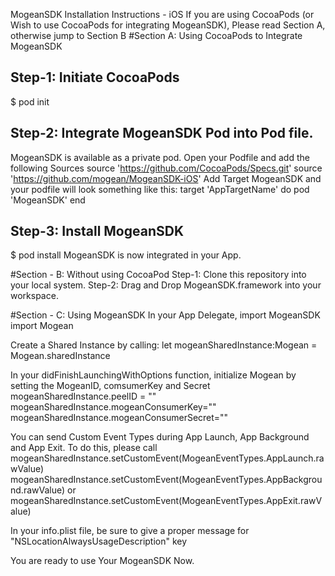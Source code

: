 MogeanSDK Installation Instructions - iOS
If you are using CocoaPods (or Wish to use CocoaPods for integrating MogeanSDK), Please read Section A, otherwise jump to Section B
#Section A: Using CocoaPods to Integrate MogeanSDK
## Step-1: Initiate CocoaPods 
$ pod init
## Step-2: Integrate MogeanSDK Pod into Pod file. 
MogeanSDK is available as a private pod. Open your Podfile and add the following Sources 
source 'https://github.com/CocoaPods/Specs.git' 
source 'https://github.com/mogean/MogeanSDK-iOS' 
Add Target MogeanSDK and your podfile will look something like this: 
target 'AppTargetName' 
do 
pod 'MogeanSDK' 
end

## Step-3: Install MogeanSDK 
$ pod install 
MogeanSDK is now integrated in your App.

#Section - B: Without using CocoaPod
Step-1: Clone this repository into your local system. 
Step-2: Drag and Drop MogeanSDK.framework into your workspace.


#Section - C: Using MogeanSDK
In your App Delegate, import MogeanSDK 
import Mogean

Create a Shared Instance by calling: 
let mogeanSharedInstance:Mogean = Mogean.sharedInstance 

In your didFinishLaunchingWithOptions function, initialize Mogean by setting the MogeanID, comsumerKey and Secret
mogeanSharedInstance.peelID = "<Your MogeanID Issued by Mogean>"
mogeanSharedInstance.mogeanConsumerKey="<Your Mogean Consumer Key Here>"
mogeanSharedInstance.mogeanConsumerSecret="<Your Mogean Consumer Secret Here>"

You can send Custom Event Types during App Launch, App Background and App Exit. To do this, please call
mogeanSharedInstance.setCustomEvent(MogeanEventTypes.AppLaunch.rawValue)
mogeanSharedInstance.setCustomEvent(MogeanEventTypes.AppBackground.rawValue)
or
mogeanSharedInstance.setCustomEvent(MogeanEventTypes.AppExit.rawValue)



In your info.plist file, be sure to give a proper message for "NSLocationAlwaysUsageDescription" key

You are ready to use Your MogeanSDK Now. 
